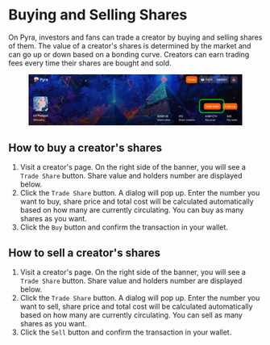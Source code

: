 # Buying and Selling Shares

On Pyra, investors and fans can trade a creator by buying and selling shares of them. The value of a creator's shares is determined by the market and can go up or down based on a bonding curve. Creators can earn trading fees every time their shares are bought and sold.

<figure><img src=".gitbook/assets/1.png" alt=""><figcaption></figcaption></figure>

## How to buy a creator's shares
1. Visit a creator's page. On the right side of the banner, you will see a `Trade Share` button. Share value and holders number are displayed below.
2. Click the `Trade Share` button. A dialog will pop up. Enter the number you want to buy, share price and total cost will be calculated automatically based on how many are currently circulating. You can buy as many shares as you want.
3. Click the `Buy` button and confirm the transaction in your wallet.


## How to sell a creator's shares
1. Visit a creator's page. On the right side of the banner, you will see a `Trade Share` button. Share value and holders number are displayed below.
2. Click the `Trade Share` button. A dialog will pop up. Enter the number you want to sell, share price and total cost will be calculated automatically based on how many are currently circulating. You can sell as many shares as you want.
3. Click the `Sell` button and confirm the transaction in your wallet.
